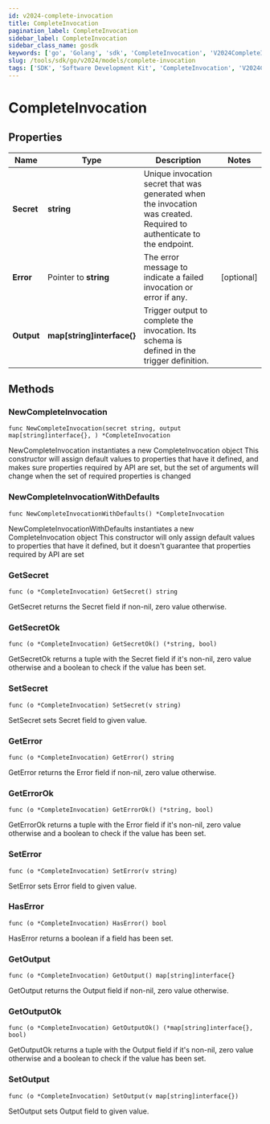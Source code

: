 ```yaml
---
id: v2024-complete-invocation
title: CompleteInvocation
pagination_label: CompleteInvocation
sidebar_label: CompleteInvocation
sidebar_class_name: gosdk
keywords: ['go', 'Golang', 'sdk', 'CompleteInvocation', 'V2024CompleteInvocation'] 
slug: /tools/sdk/go/v2024/models/complete-invocation
tags: ['SDK', 'Software Development Kit', 'CompleteInvocation', 'V2024CompleteInvocation']
---
```


# CompleteInvocation

## Properties

Name | Type | Description | Notes
------------ | ------------- | ------------- | -------------
**Secret** | **string** | Unique invocation secret that was generated when the invocation was created. Required to authenticate to the endpoint. | 
**Error** | Pointer to **string** | The error message to indicate a failed invocation or error if any. | [optional] 
**Output** | **map[string]interface{}** | Trigger output to complete the invocation. Its schema is defined in the trigger definition. | 

## Methods

### NewCompleteInvocation

`func NewCompleteInvocation(secret string, output map[string]interface{}, ) *CompleteInvocation`

NewCompleteInvocation instantiates a new CompleteInvocation object
This constructor will assign default values to properties that have it defined,
and makes sure properties required by API are set, but the set of arguments
will change when the set of required properties is changed

### NewCompleteInvocationWithDefaults

`func NewCompleteInvocationWithDefaults() *CompleteInvocation`

NewCompleteInvocationWithDefaults instantiates a new CompleteInvocation object
This constructor will only assign default values to properties that have it defined,
but it doesn't guarantee that properties required by API are set

### GetSecret

`func (o *CompleteInvocation) GetSecret() string`

GetSecret returns the Secret field if non-nil, zero value otherwise.

### GetSecretOk

`func (o *CompleteInvocation) GetSecretOk() (*string, bool)`

GetSecretOk returns a tuple with the Secret field if it's non-nil, zero value otherwise
and a boolean to check if the value has been set.

### SetSecret

`func (o *CompleteInvocation) SetSecret(v string)`

SetSecret sets Secret field to given value.


### GetError

`func (o *CompleteInvocation) GetError() string`

GetError returns the Error field if non-nil, zero value otherwise.

### GetErrorOk

`func (o *CompleteInvocation) GetErrorOk() (*string, bool)`

GetErrorOk returns a tuple with the Error field if it's non-nil, zero value otherwise
and a boolean to check if the value has been set.

### SetError

`func (o *CompleteInvocation) SetError(v string)`

SetError sets Error field to given value.

### HasError

`func (o *CompleteInvocation) HasError() bool`

HasError returns a boolean if a field has been set.

### GetOutput

`func (o *CompleteInvocation) GetOutput() map[string]interface{}`

GetOutput returns the Output field if non-nil, zero value otherwise.

### GetOutputOk

`func (o *CompleteInvocation) GetOutputOk() (*map[string]interface{}, bool)`

GetOutputOk returns a tuple with the Output field if it's non-nil, zero value otherwise
and a boolean to check if the value has been set.

### SetOutput

`func (o *CompleteInvocation) SetOutput(v map[string]interface{})`

SetOutput sets Output field to given value.



